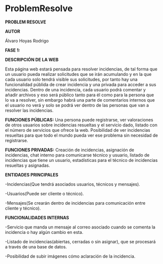 # ProblemResolve

**PROBLEM RESOLVE**

**AUTOR** 

Álvaro Hoyas Rodrigo


**FASE 1:**

**DESCRIPCIÓN DE LA WEB**

Esta página web estará pensada para resolver incidencias, de tal forma que un usuario pueda realizar solicitudes que se irán acumulando y en la que cada usuario solo tendrá visible sus solicitudes, por tanto hay una funcionalidad públida de crear incidencia y una privada para acceder a sus incidencias.
Dentro de una incidencia, cada usuario podrá comentar y añadir archivos y eso será público tanto para él como para la persona que lo va a resolver, sin embargo habrá una parte de comentarios internos que el usuario no verá y solo se podrá ver dentro de las personas que van a resolver las incidencias.

**FUNCIONES PÚBLICAS:** Una persona puede registrarse, ver valoraciones de otros usuarios sobre incidencias resueltas y el servicio dado, listado con el número de servicios que ofrece la web. Posibilidad de ver incidencias resueltas para que todo el mundo pueda ver ese problema sin necesidad de registrarse.

**FUNCIONES PRIVADAS:** Creación de incidencias, asignación de incidencias, chat interno para comunicarse técnico y usuario, listado de incidencias que tiene un usuario, estadísticas para el técnico de incidencias resueltas y asignadas.

**ENTIDADES PRINCIPALES**

-Incidencias(Que tendrá asociados usuarios, técnicos y mensajes).

-Usuarios(Puede ser cliente o técnico).

-Mensajes(Se crearán dentro de incidencias para comunicación entre cliente y técnico).

**FUNCIONALIDADES INTERNAS**

-Servicio que manda un mensaje al correo asociado cuando se comenta la incidencia o hay algún cambio en esta.

-Listado de incidencias(abiertas, cerradas o sin asignar), que se procesará a través de una base de datos.

-Posibilidad de subir imágenes cómo aclaración de la incidencia.
